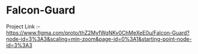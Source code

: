 # Falcon-Guard
Project Link :-
https://www.figma.com/proto/thZ2MyfWqNKv0ChMeXeE0u/Falcon-Guard?node-id=3%3A3&scaling=min-zoom&page-id=0%3A1&starting-point-node-id=3%3A3
